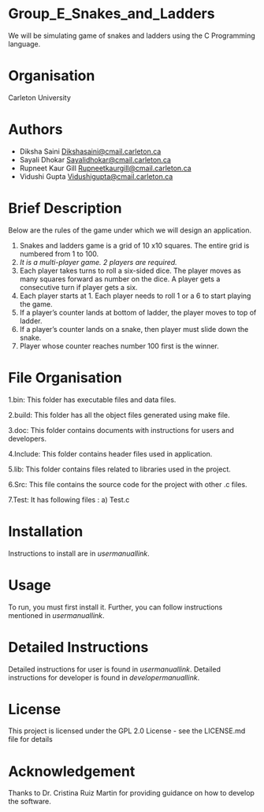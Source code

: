 
# Group_E_Snakes_and_Ladders

We will be simulating game of snakes and ladders using the
C Programming language. 

# Organisation
Carleton University

# Authors
- Diksha Saini Dikshasaini@cmail.carleton.ca
- Sayali Dhokar Sayalidhokar@cmail.carleton.ca
- Rupneet Kaur Gill Rupneetkaurgill@cmail.carleton.ca
- Vidushi Gupta Vidushigupta@cmail.carleton.ca

# Brief Description

Below are the rules of the game under which we will design an application.
1. Snakes and ladders game is a grid of 10 x10 squares. The entire grid is numbered from 1 to 100.
2. *It is a multi-player game. 2 players are required.*
3. Each player takes turns to roll a six-sided dice. The player moves as many squares forward as number on the dice. A player gets a consecutive turn if player gets a six.
4. Each player starts at 1. Each player needs to roll 1 or a 6 to start playing the game.
5. If a player’s counter lands at bottom of ladder, the player moves to top of ladder.
6. If a player’s counter lands on a snake, then player must slide down the snake.
7. Player whose counter reaches number 100 first is the winner.

# File Organisation

1.bin: This folder has executable files and data files.

2.build: This folder has all the object files generated using make file. 

3.doc: This folder contains documents with instructions for users and developers.

4.Include: This folder contains header files used in application.

5.lib: This folder contains files related to libraries used in the project.

6.Src: This file contains the source code for the project with other .c files.

7.Test: It has following files : a) Test.c

# Installation

Instructions to install are in *usermanuallink*.

# Usage

To run, you must first install it. Further, you can follow instructions mentioned in *usermanuallink*.


# Detailed Instructions

Detailed instructions for user is found in *usermanuallink*. 
Detailed instructions for developer is found in *developermanuallink*.


# License 
This project is licensed under the GPL 2.0 License - see the LICENSE.md file for details

# Acknowledgement

Thanks to Dr. Cristina Ruiz Martin for providing guidance on how to develop the software.


